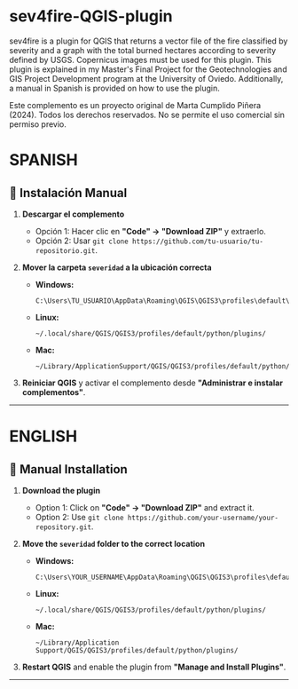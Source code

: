 # sev4fire-QGIS-plugin
sev4fire is a plugin for QGIS that returns a vector file of the fire classified by severity and a graph with the total burned hectares according to severity defined by USGS. Copernicus images must be used for this plugin.
This plugin is explained in my Master's Final Project for the Geotechnologies and GIS Project Development program at the University of Oviedo.
Additionally, a manual in Spanish is provided on how to use the plugin.

Este complemento es un proyecto original de Marta Cumplido Piñera (2024). Todos los derechos reservados. No se permite el uso comercial sin permiso previo.

# SPANISH

## 📂 Instalación Manual  
1. **Descargar el complemento**  
   - Opción 1: Hacer clic en **"Code" → "Download ZIP"** y extraerlo.  
   - Opción 2: Usar `git clone https://github.com/tu-usuario/tu-repositorio.git`.  

2. **Mover la carpeta `severidad` a la ubicación correcta**  
   - **Windows:**  
     ```
     C:\Users\TU_USUARIO\AppData\Roaming\QGIS\QGIS3\profiles\default\python\plugins
     ```
   - **Linux:**  
     ```
     ~/.local/share/QGIS/QGIS3/profiles/default/python/plugins/
     ```
   - **Mac:**  
     ```
     ~/Library/ApplicationSupport/QGIS/QGIS3/profiles/default/python/plugins/
     ```

3. **Reiniciar QGIS** y activar el complemento desde **"Administrar e instalar complementos"**.

---

# ENGLISH

## 📂 Manual Installation  
1. **Download the plugin**  
   - Option 1: Click on **"Code" → "Download ZIP"** and extract it.  
   - Option 2: Use `git clone https://github.com/your-username/your-repository.git`.  

2. **Move the `severidad` folder to the correct location**  
   - **Windows:**  
     ```
     C:\Users\YOUR_USERNAME\AppData\Roaming\QGIS\QGIS3\profiles\default\python\plugins
     ```
   - **Linux:**  
     ```
     ~/.local/share/QGIS/QGIS3/profiles/default/python/plugins/
     ```
   - **Mac:**  
     ```
     ~/Library/Application Support/QGIS/QGIS3/profiles/default/python/plugins/
     ```

3. **Restart QGIS** and enable the plugin from **"Manage and Install Plugins"**.

---
